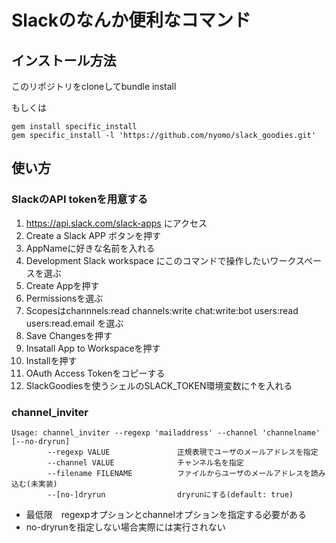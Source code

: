 # Slackのなんか便利なコマンド


## インストール方法
このリポジトリをcloneしてbundle install

もしくは

```
gem install specific_install
gem specific_install -l 'https://github.com/nyomo/slack_goodies.git'
```

## 使い方
### SlackのAPI tokenを用意する
  1. https://api.slack.com/slack-apps にアクセス
  1. Create a Slack APP ボタンを押す
  1. AppNameに好きな名前を入れる
  1. Development Slack workspace にこのコマンドで操作したいワークスペースを選ぶ
  1. Create Appを押す
  1. Permissionsを選ぶ
  1. Scopesはchannnels:read channels:write chat:write:bot users:read users:read.email を選ぶ
  1. Save Changesを押す
  1. Insatall App to Workspaceを押す
  1. Installを押す
  1. OAuth Access Tokenをコピーする
  1. SlackGoodiesを使うシェルのSLACK_TOKEN環境変数に↑を入れる
 
### channel_inviter
```
Usage: channel_inviter --regexp 'mailaddress' --channel 'channelname' [--no-dryrun]
        --regexp VALUE               正規表現でユーザのメールアドレスを指定
        --channel VALUE              チャンネル名を指定
        --filename FILENAME          ファイルからユーザのメールアドレスを読み込む(未実装)
        --[no-]dryrun                dryrunにする(default: true)
```
 - 最低限　regexpオプションとchannelオプションを指定する必要がある
 - no-dryrunを指定しない場合実際には実行されない 
